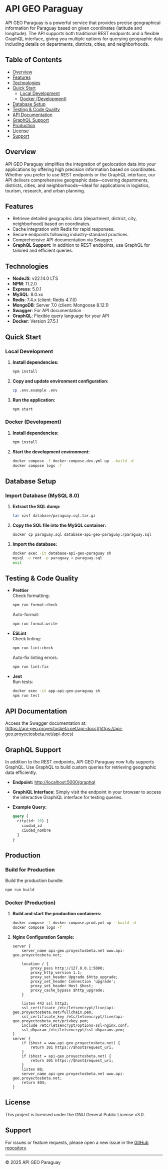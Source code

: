 # API GEO Paraguay

API GEO Paraguay is a powerful service that provides precise geographical information for Paraguay based on given coordinates (latitude and longitude). The API supports both traditional REST endpoints and a flexible GraphQL interface, giving you multiple options for querying geographic data including details on departments, districts, cities, and neighborhoods.

## Table of Contents

- [Overview](#overview)
- [Features](#features)
- [Technologies](#technologies)
- [Quick Start](#quick-start)
  - [Local Development](#local-development)
  - [Docker (Development)](#docker-development)
- [Database Setup](#database-setup)
- [Testing & Code Quality](#testing--code-quality)
- [API Documentation](#api-documentation)
- [GraphQL Support](#graphql-support)
- [Production](#production)
- [License](#license)
- [Support](#support)

## Overview

API GEO Paraguay simplifies the integration of geolocation data into your applications by offering high precision information based on coordinates. Whether you prefer to use REST endpoints or the GraphQL interface, our API delivers comprehensive geographic data—covering departments, districts, cities, and neighborhoods—ideal for applications in logistics, tourism, research, and urban planning.

## Features

- Retrieve detailed geographic data (department, district, city, neighborhood) based on coordinates.
- Cache integration with Redis for rapid responses.
- Secure endpoints following industry-standard practices.
- Comprehensive API documentation via Swagger.
- **GraphQL Support:** In addition to REST endpoints, use GraphQL for tailored and efficient queries.

## Technologies

- **NodeJS**: v22.14.0 LTS
- **NPM**: 11.2.0
- **Express**: 5.0.1
- **MySQL**: 8.0.xx
- **Redis**: 7.4.x (client: Redis 4.7.0)
- **MongoDB**: Server 7.0 (client: Mongoose 8.12.1)
- **Swagger**: For API documentation
- **GraphQL**: Flexible query language for your API
- **Docker**: Version 27.5.1

## Quick Start

### Local Development

1. **Install dependencies:**

   ```bash
   npm install
   ```

2. **Copy and update environment configuration:**

   ```bash
   cp .env.example .env
   ```

3. **Run the application:**

   ```bash
   npm start
   ```

### Docker (Development)

1. **Install dependencies:**

   ```bash
   npm install
   ```

2. **Start the development environment:**

   ```bash
   docker compose -f docker-compose.dev.yml up --build -d
   docker compose logs -f
   ```

## Database Setup

### Import Database (MySQL 8.0)

1. **Extract the SQL dump:**

   ```bash
   tar xzvf database/paraguay.sql.tar.gz
   ```

2. **Copy the SQL file into the MySQL container:**

   ```bash
   docker cp paraguay.sql database-api-geo-paraguay:/paraguay.sql
   ```

3. **Import the database:**

   ```bash
   docker exec -it database-api-geo-paraguay sh
   mysql -u root -p paraguay < paraguay.sql
   exit
   ```

## Testing & Code Quality

- **Prettier**  
  Check formatting:

  ```bash
  npm run format:check
  ```

  Auto-format:

  ```bash
  npm run format:write
  ```

- **ESLint**  
  Check linting:

  ```bash
  npm run lint:check
  ```

  Auto-fix linting errors:

  ```bash
  npm run lint:fix
  ```

- **Jest**  
  Run tests:

  ```bash
  docker exec -it app-api-geo-paraguay sh
  npm run test
  ```

## API Documentation

Access the Swagger documentation at:  
[https://api-geo.proyectosbeta.net/api-docs](https://api-geo.proyectosbeta.net/api-docs)

## GraphQL Support

In addition to the REST endpoints, API GEO Paraguay now fully supports GraphQL. Use GraphQL to build custom queries for retrieving geographic data efficiently.  
- **Endpoint:** [http://localhost:5000/graphql](http://localhost:5000/graphql)  
- **GraphiQL Interface:** Simply visit the endpoint in your browser to access the interactive GraphiQL interface for testing queries.  
- **Example Query:**

   ```graphql
   query {
     city(id: 10) {
       ciudad_id
       ciudad_nombre
     }
   }
   ```

## Production

### Build for Production

Build the production bundle:

```bash
npm run build
```

### Docker (Production)

1. **Build and start the production containers:**

   ```bash
   docker compose -f docker-compose.prod.yml up --build -d
   docker compose logs -f
   ```

2. **Nginx Configuration Sample:**

   ```nginx
   server {
       server_name api-geo.proyectosbeta.net www.api-geo.proyectosbeta.net;

       location / {
           proxy_pass http://127.0.0.1:5000;
           proxy_http_version 1.1;
           proxy_set_header Upgrade $http_upgrade;
           proxy_set_header Connection 'upgrade';
           proxy_set_header Host $host;
           proxy_cache_bypass $http_upgrade;
       }

       listen 443 ssl http2;
       ssl_certificate /etc/letsencrypt/live/api-geo.proyectosbeta.net/fullchain.pem;
       ssl_certificate_key /etc/letsencrypt/live/api-geo.proyectosbeta.net/privkey.pem;
       include /etc/letsencrypt/options-ssl-nginx.conf;
       ssl_dhparam /etc/letsencrypt/ssl-dhparams.pem;
   }
   server {
       if ($host = www.api-geo.proyectosbeta.net) {
           return 301 https://$host$request_uri;
       }
       if ($host = api-geo.proyectosbeta.net) {
           return 301 https://$host$request_uri;
       }
       listen 80;
       server_name api-geo.proyectosbeta.net www.api-geo.proyectosbeta.net;
       return 404;
   }
   ```

## License

This project is licensed under the GNU General Public License v3.0.

## Support

For issues or feature requests, please open a new issue in the [GitHub repository](https://github.com/josego85/api-geo-paraguay/issues).

---

© 2025 API GEO Paraguay
